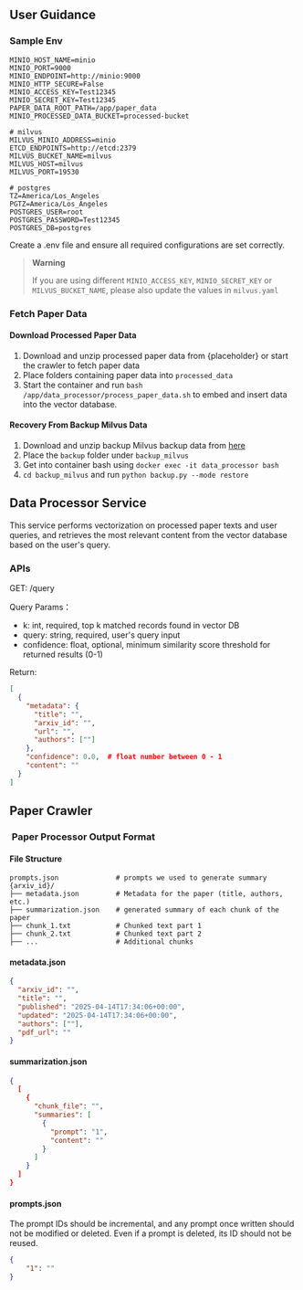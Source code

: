 ## User Guidance

### Sample Env
```
MINIO_HOST_NAME=minio
MINIO_PORT=9000
MINIO_ENDPOINT=http://minio:9000
MINIO_HTTP_SECURE=False
MINIO_ACCESS_KEY=Test12345
MINIO_SECRET_KEY=Test12345
PAPER_DATA_ROOT_PATH=/app/paper_data
MINIO_PROCESSED_DATA_BUCKET=processed-bucket

# milvus
MILVUS_MINIO_ADDRESS=minio
ETCD_ENDPOINTS=http://etcd:2379
MILVUS_BUCKET_NAME=milvus
MILVUS_HOST=milvus
MILVUS_PORT=19530

# postgres
TZ=America/Los_Angeles
PGTZ=America/Los_Angeles
POSTGRES_USER=root
POSTGRES_PASSWORD=Test12345
POSTGRES_DB=postgres
```

Create a .env file and ensure all required configurations are set correctly.

> **Warning**
> 
> If you are using different `MINIO_ACCESS_KEY`, `MINIO_SECRET_KEY` or `MILVUS_BUCKET_NAME`, please also update the values in `milvus.yaml`

### Fetch Paper Data
#### Download Processed Paper Data
1. Download and unzip processed paper data from {placeholder} or start the crawler to fetch paper data
2. Place folders containing paper data into `processed_data`
3. Start the container and run `bash /app/data_processor/process_paper_data.sh` to embed and insert data into the vector database.

#### Recovery From Backup Milvus Data
1. Download and unzip backup Milvus backup data from [here](https://drive.google.com/file/d/1ctMSo7utaky67cx7cp2J345VzwYYi8rZ/view?usp=sharing)
2. Place the `backup` folder under `backup_milvus`
3. Get into container bash using `docker exec -it data_processor bash`
4. `cd backup_milvus` and run `python backup.py --mode restore`

## Data Processor Service
This service performs vectorization on processed paper texts and user queries, and retrieves the most relevant content from the vector database based on the user's query.


### APIs
GET: /query

Query Params：

- k: int, required, top k matched records found in vector DB
- query: string, required, user's query input 
- confidence: float, optional, minimum similarity score threshold for returned results (0-1)

Return:
```json
[
  {
    "metadata": {
      "title": "",
      "arxiv_id": "",
      "url": "",
      "authors": [""]
    },
    "confidence": 0.0,  # float number between 0 - 1
    "content": ""
  }
]
```

## Paper Crawler

###  Paper Processor Output Format

#### File Structure
```
prompts.json              # prompts we used to generate summary
{arxiv_id}/
├── metadata.json         # Metadata for the paper (title, authors, etc.)
├── summarization.json    # generated summary of each chunk of the paper
├── chunk_1.txt           # Chunked text part 1
├── chunk_2.txt           # Chunked text part 2
├── ...                   # Additional chunks
```

#### metadata.json
```json
{
  "arxiv_id": "",
  "title": "",
  "published": "2025-04-14T17:34:06+00:00",
  "updated": "2025-04-14T17:34:06+00:00",
  "authors": [""],
  "pdf_url": ""
}
```

#### summarization.json

```json
{
  [
    {
      "chunk_file": "",
      "summaries": [
        {
          "prompt": "1",
          "content": ""
        }
      ]
    }
  ]
}
```

#### prompts.json
The prompt IDs should be incremental, and any prompt once written should not be modified or deleted. Even if a prompt is deleted, its ID should not be reused.
```json
{
    "1": ""
}
```

